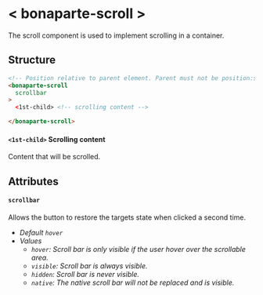 # < bonaparte-scroll >
The scroll component is used to implement scrolling in a container.

## Structure
```html
<!-- Position relative to parent element. Parent must not be position:static. -->
<bonaparte-scroll
  scrollbar
>
  <1st-child> <!-- scrolling content -->

</bonaparte-scroll>
```


#### `<1st-child>` Scrolling content
Content that will be scrolled.


## Attributes

#### `scrollbar`
Allows the button to restore the targets state when clicked a second time.

- _Default `hover`_
- _Values_ 
  - _`hover`: Scroll bar is only visible if the user hover over the scrollable area._
  - _`visible`: Scroll bar is always visible._ 
  - _`hidden`: Scroll bar is never visible._ 
  - _`native`: The native scroll bar will not be replaced and is visible._ 
